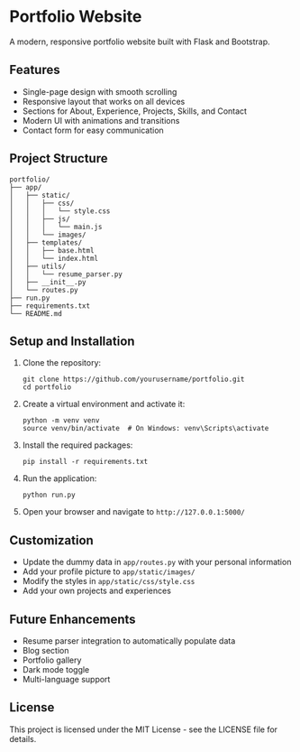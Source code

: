 # Portfolio Website

A modern, responsive portfolio website built with Flask and Bootstrap.

## Features

- Single-page design with smooth scrolling
- Responsive layout that works on all devices
- Sections for About, Experience, Projects, Skills, and Contact
- Modern UI with animations and transitions
- Contact form for easy communication

## Project Structure

```
portfolio/
├── app/
│   ├── static/
│   │   ├── css/
│   │   │   └── style.css
│   │   ├── js/
│   │   │   └── main.js
│   │   └── images/
│   ├── templates/
│   │   ├── base.html
│   │   └── index.html
│   ├── utils/
│   │   └── resume_parser.py
│   ├── __init__.py
│   └── routes.py
├── run.py
├── requirements.txt
└── README.md
```

## Setup and Installation

1. Clone the repository:
   ```
   git clone https://github.com/yourusername/portfolio.git
   cd portfolio
   ```

2. Create a virtual environment and activate it:
   ```
   python -m venv venv
   source venv/bin/activate  # On Windows: venv\Scripts\activate
   ```

3. Install the required packages:
   ```
   pip install -r requirements.txt
   ```

4. Run the application:
   ```
   python run.py
   ```

5. Open your browser and navigate to `http://127.0.0.1:5000/`

## Customization

- Update the dummy data in `app/routes.py` with your personal information
- Add your profile picture to `app/static/images/`
- Modify the styles in `app/static/css/style.css`
- Add your own projects and experiences

## Future Enhancements

- Resume parser integration to automatically populate data
- Blog section
- Portfolio gallery
- Dark mode toggle
- Multi-language support

## License

This project is licensed under the MIT License - see the LICENSE file for details. 